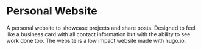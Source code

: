 # Personal Website

A personal website to showcase projects and share posts. Designed to feel like a business card with all contact information but with the ability to see work done too. The website is a low impact website made with hugo.io. 
